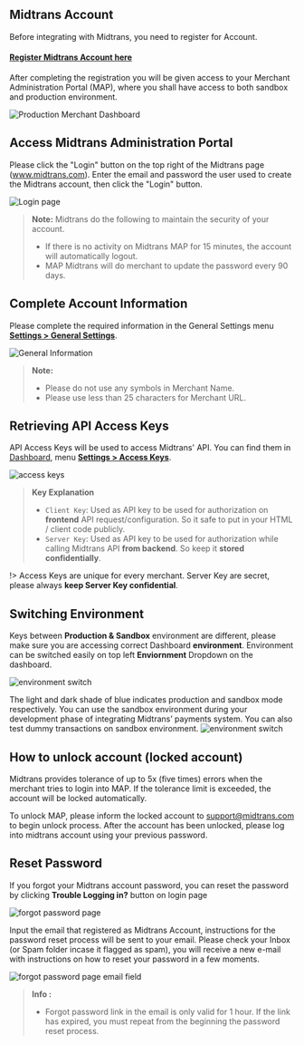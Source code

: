 ## Midtrans Account

Before integrating with Midtrans, you need to register for Account.

<div class="my-card">

#### [Register Midtrans Account here](https://account.midtrans.com/register)
</div>

After completing the registration you will be given access to your Merchant Administration Portal (MAP), where you shall have access to both sandbox and production environment.

![Production Merchant Dashboard](./../../asset/image/production-map.png)

## Access Midtrans Administration Portal

Please click the "Login" button on the top right of the Midtrans page (www.midtrans.com). Enter the email and password the user used to create the Midtrans account, then click the "Login" button.

![Login page](./../../asset/image/snap-prep-login-page-url.png)

> **Note:** Midtrans do the following to maintain the security of your account.
> * If there is no activity on Midtrans MAP for 15 minutes, the account will automatically logout.
> * MAP Midtrans will do merchant to update the password every 90 days.

## Complete Account Information

Please complete the required information in the General Settings menu [**Settings > General Settings**](https://dashboard.sandbox.midtrans.com/settings/general_info).

![General Information](./../../asset/image/snap-prep-general-setting.png)

> **Note:**
> * Please do not use any symbols in Merchant Name.
> * Please use less than 25 characters for Merchant URL.

## Retrieving API Access Keys

API Access Keys will be used to access Midtrans' API. You can find them in [Dashboard](dashboard.sandbox.midtrans.com), menu [**Settings > Access Keys**](https://dashboard.sandbox.midtrans.com/settings/config_info).

![access keys](./../../asset/image/snap-prep-access-keys.png)

> **Key Explanation**
> - `Client Key`: Used as API key to be used for authorization on **frontend** API request/configuration. So it safe to put in your HTML / client code publicly.
> - `Server Key`: Used as API key to be used for authorization while calling Midtrans API **from backend**. So keep it **stored confidentially**.

!> Access Keys are unique for every merchant. Server Key are secret, please always **keep Server Key confidential**.

## Switching Environment

Keys between **Production & Sandbox** environment are different, please make sure you are accessing correct Dashboard **environment**. Environment can be switched easily on top left **Enviornment** Dropdown on the dashboard.

![environment switch](./../../asset/image/snap-prep-env-switch.png ':size=300')

The light and dark shade of blue indicates production and sandbox mode respectively. You can use the sandbox environment during your development phase of integrating Midtrans’ payments system. You can also test dummy transactions on sandbox environment.
![environment switch](./../../asset/image/snap-prep-env-diff.jpg ':size=400')

## How to unlock account (locked account)

Midtrans provides tolerance of up to 5x (five times) errors when the merchant tries to login into MAP. If the tolerance limit is exceeded, the account will be locked automatically.

To unlock MAP, please inform the locked account to support@midtrans.com to begin unlock process. After the account has been unlocked, please log into midtrans account using your previous password.

## Reset Password

If you forgot your Midtrans account password, you can reset the password by clicking **Trouble Logging in?** button on login page

![forgot password page](./../../asset/image/snap-prep-login-page.png ':size=300')

Input the email that registered as Midtrans Account, instructions for the password reset process will be sent to your email. Please check your Inbox (or Spam folder incase it flagged as spam), you will receive a new e-mail with instructions on how to reset your password in a few moments.

![forgot password page email field](./../../asset/image/snap-prep-reset-password.png ':size=300')


> **Info :**
> - Forgot password link in the email is only valid for 1 hour. If the link has expired, you must repeat from the beginning the password reset process.